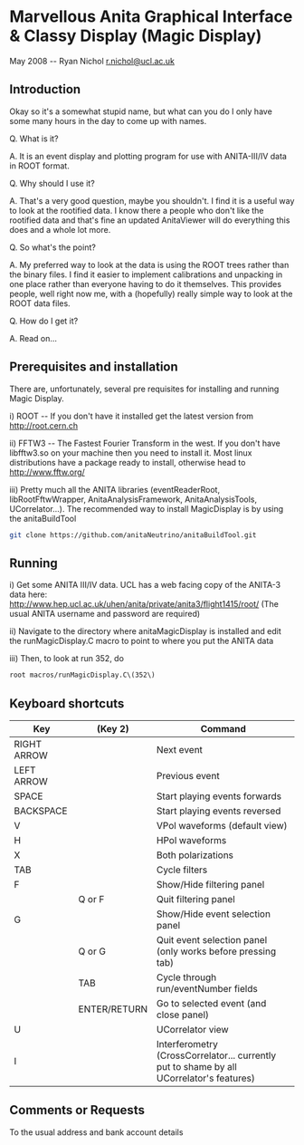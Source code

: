 # Marvellous Anita Graphical Interface & Classy Display (Magic Display)
May 2008 -- Ryan Nichol <r.nichol@ucl.ac.uk>

## Introduction

Okay so it's a somewhat stupid name, but what can you do I only have some many hours in the day to come up with names. 

Q. What is it?

A. It is an event display and plotting program for use with ANITA-III/IV data in ROOT format.

Q. Why should I use it?

A. That's a very good question, maybe you shouldn't. I find it is a useful way to look at the rootified data. I know there a people who don't like the rootified data and that's fine an updated AnitaViewer will do everything this does and a whole lot more.

Q. So what's the point?

A. My preferred way to look at the data is using the ROOT trees rather than the binary files. I find it easier to implement calibrations and unpacking in one place rather than everyone having to do it themselves. This provides people, well right now me, with a (hopefully) really simple way to look at the ROOT data files.

Q. How do I get it?

A. Read on...

## Prerequisites and installation

There are, unfortunately, several pre requisites for installing and running Magic Display.

i) ROOT -- If you don't have it installed get the latest version from http://root.cern.ch

ii) FFTW3 -- The Fastest Fourier Transform in the west. If you don't have libfftw3.so on your machine then you need to install it. Most linux distributions have a package ready to install, otherwise head to http://www.fftw.org/

iii) Pretty much all the ANITA libraries (eventReaderRoot, libRootFftwWrapper, AnitaAnalysisFramework, AnitaAnalysisTools, UCorrelator...). The recommended way to install MagicDisplay is by using the anitaBuildTool
```bash
git clone https://github.com/anitaNeutrino/anitaBuildTool.git
```

## Running

i) Get some ANITA III/IV data. UCL has a web facing copy of the ANITA-3 data here: http://www.hep.ucl.ac.uk/uhen/anita/private/anita3/flight1415/root/
(The usual ANITA username and password are required)

ii) Navigate to the directory where anitaMagicDisplay is installed and edit the runMagicDisplay.C macro to point to where you put the ANITA data

iii) Then, to look at run 352, do
```bash
root macros/runMagicDisplay.C\(352\)
```

## Keyboard shortcuts

| Key          | (Key 2)      | Command                                                                                      |
| ------------ |--------------| ---------------------------------------------------------------------------------------------|
| RIGHT ARROW  |              | Next event																					 |
| LEFT ARROW   |              | Previous event																				 |
| SPACE        |              | Start playing events forwards																 |
| BACKSPACE    |              | Start playing events reversed																 |
| V            |              | VPol waveforms (default view)																 |
| H	           |              | HPol waveforms																				 |
| X	           |              | Both polarizations																			 |
| TAB	       |              | Cycle filters																				 |
| F	           |              | Show/Hide filtering panel																	 |
| 	           | Q or F       | Quit filtering panel															             |
| G 	       |              | Show/Hide event selection panel															     |
| 	           | Q or G       | Quit event selection panel (only works before pressing tab)					                 |
| 	           | TAB          | Cycle through run/eventNumber fields											             |
| 	           | ENTER/RETURN | Go to selected event (and close panel)											             |
| U	           |              | UCorrelator view																			 |
| I	           |              | Interferometry (CrossCorrelator... currently put to shame by all UCorrelator's features)	 |




## Comments or Requests

To the usual address and bank account details
